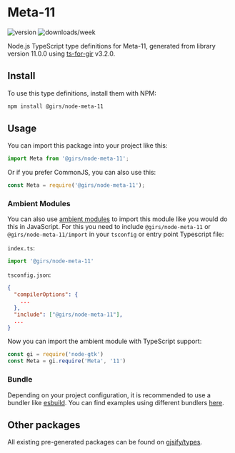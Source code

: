 
# Meta-11

![version](https://img.shields.io/npm/v/@girs/node-meta-11)
![downloads/week](https://img.shields.io/npm/dw/@girs/node-meta-11)


Node.js TypeScript type definitions for Meta-11, generated from library version 11.0.0 using [ts-for-gir](https://github.com/gjsify/ts-for-gir) v3.2.0.


## Install

To use this type definitions, install them with NPM:
```bash
npm install @girs/node-meta-11
```

## Usage

You can import this package into your project like this:
```ts
import Meta from '@girs/node-meta-11';
```

Or if you prefer CommonJS, you can also use this:
```ts
const Meta = require('@girs/node-meta-11');
```

### Ambient Modules

You can also use [ambient modules](https://github.com/gjsify/ts-for-gir/tree/main/packages/cli#ambient-modules) to import this module like you would do this in JavaScript.
For this you need to include `@girs/node-meta-11` or `@girs/node-meta-11/import` in your `tsconfig` or entry point Typescript file:

`index.ts`:
```ts
import '@girs/node-meta-11'
```

`tsconfig.json`:
```json
{
  "compilerOptions": {
    ...
  },
  "include": ["@girs/node-meta-11"],
  ...
}
```

Now you can import the ambient module with TypeScript support: 

```ts
const gi = require('node-gtk')
const Meta = gi.require('Meta', '11')
```


### Bundle

Depending on your project configuration, it is recommended to use a bundler like [esbuild](https://esbuild.github.io/). You can find examples using different bundlers [here](https://github.com/gjsify/ts-for-gir/tree/main/examples).

## Other packages

All existing pre-generated packages can be found on [gjsify/types](https://github.com/gjsify/types).

